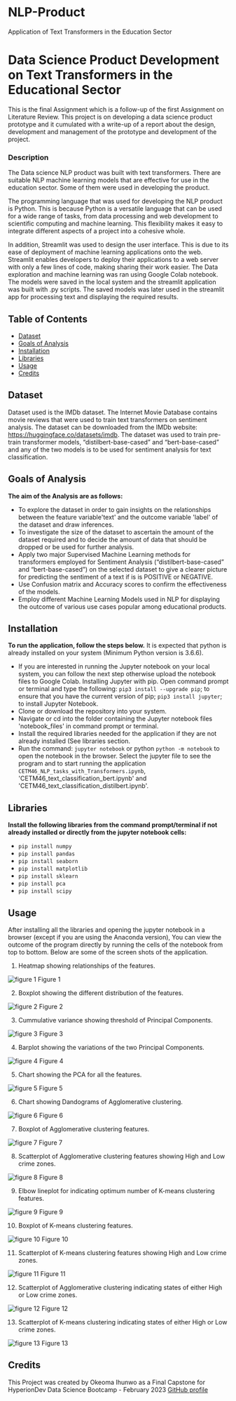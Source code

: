 # NLP-Product
Application of Text Transformers in the Education Sector

# Data Science Product Development on Text Transformers in the Educational Sector
This is the final Assignment which is a follow-up of the first Assignment on Literature Review. This project is on developing a data science product prototype and it cumulated with a write-up of a report about the design, development and management of the prototype and development of the project.

### Description
The Data science NLP product was built with text transformers. There are suitable NLP machine learning models that are effective for use in the education sector. Some of them were used in developing the product.

The programming language that was used for developing the NLP product is Python. This is because Python is a versatile language that can be used for a wide range of tasks, from data processing and web development to scientific computing and machine learning. This flexibility makes it easy to integrate different aspects of a project into a cohesive whole.

In addition, Streamlit was used to design the user interface. This is due to its ease of deployment of machine learning applications onto the web. Streamlit enables developers to deploy their applications to a web server with only a few lines of code, making sharing their work easier. 
The Data exploration and machine learning was ran using Google Colab notebook. The models were saved in the local system and the streamlit application was built with .py scripts. The saved models was later used in the streamlit app for processing text and displaying the required results.

## Table of Contents

- [Dataset](#Dataset)
- [Goals of Analysis](#Goals-of-Analysis)
- [Installation](#installation)
- [Libraries](#Libraries)
- [Usage](#usage)
- [Credits](#credits)

## Dataset

Dataset used is the IMDb dataset. The Internet Movie Database contains movie reviews that were used to train text transformers on sentiment analysis. The dataset can be downloaded from the IMDb website: https://huggingface.co/datasets/imdb. The dataset was used to train  pre-train transformer models, “distilbert-base-cased” and “bert-base-cased” and any of the two models is to be used for sentiment analysis for text classification.

## Goals of Analysis
**The aim of the Analysis are as follows:**

- To explore the dataset in order to gain insights on the relationships between the feature variable'text' and the outcome variable 'label' of the dataset and draw inferences.
- To investigate the size of the dataset to ascertain the amount of the dataset required and to decide the amount of data that should be dropped or be used for further analysis.
- Apply two major Supervised Machine Learning methods for transformers employed for Sentiment Analysis (“distilbert-base-cased” and “bert-base-cased”) on the selected dataset to give a clearer picture for predicting the sentiment of a text if is is POSITIVE or NEGATIVE.
- Use Confusion matrix and Accuracy scores to confirm the effectiveness of the models.
- Employ different Machine Learning Models used in NLP for displaying the outcome of various use cases popular among educational products.

## Installation
**To run the application, follow the steps below.**
It is expected that python is already installed on your system (Minimum Python version is 3.6.6).
-  If you are interested in running the Jupyter notebook on your local system, you can follow the next step otherwise upload the notebook files to Google Colab. Installing Jupyter with pip. Open command prompt or terminal and type the following: 
`pip3 install --upgrade pip`; to ensure that you have the current version of pip;
`pip3 install jupyter`; to install Jupyter Notebook.
- Clone or download the repository into your system.
- Navigate or cd into the folder containing the Jupyter notebook files 'notebook_files' in command prompt or terminal.
- Install the required libraries needed for the application if they are not already installed (See libraries section.
- Run the command: `jupyter notebook` or python `python -m notebook` to open the notebook in the browser. Select the jupyter file to see the program and to start running the application `CETM46_NLP_tasks_with_Transformers.ipynb`, 'CETM46_text_classification_bert.ipynb' and 'CETM46_text_classification_distilbert.ipynb'. 

## Libraries
**Install the following libraries from the command prompt/terminal if not already installed or directly from the jupyter notebook cells:**
- `pip install numpy`
- `pip install pandas`
- `pip install seaborn`
- `pip install matplotlib`
- `pip install sklearn`
- `pip install pca`
- `pip install scipy`

## Usage
After installing all the libraries and opening the jupyter notebook in a browser (except if you are using the Anaconda version), You can view the outcome of the program directly by running the cells of the notebook from top to bottom. Below are some of the screen shots of the application.
1. Heatmap showing relationships of the features.

![figure 1](Screenshots/01_Corr_Heat_Map.jpg)
Figure 1

2. Boxplot showing the different distribution of the features.

![figure 2](Screenshots/02_Data_Dist_Boxplot.jpg)
Figure 2

3. Cummulative variance showing threshold of Principal Components.

![figure 3](Screenshots/03_Cumm_Var_Showing_Threshold.jpg)
Figure 3

4. Barplot showing the variations of the two Principal Components.

![figure 4](Screenshots/04_Var_Explained_Barplot.jpg)
Figure 4

5. Chart showing the PCA for all the features.

![figure 5](Screenshots/05_PCA_Chart.jpg)
Figure 5

6. Chart showing Dandograms of Agglomerative clustering.

![figure 6](Screenshots/06_Selected_Dand.jpg)
Figure 6

7. Boxplot of Agglomerative clustering features.

![figure 7](Screenshots/07_Agglo-Bloxplot.jpg)
Figure 7

8. Scatterplot of Agglomerative clustering features showing High and Low crime zones.

![figure 8](Screenshots/08_Agglo_Scatterplot.jpg)
Figure 8

9. Elbow lineplot for indicating optimum number of K-means clustering features.

![figure 9](Screenshots/09_K_means_Elbow.jpg)
Figure 9

10. Boxplot of K-means clustering features.

![figure 10](Screenshots/10_K_means_Boxplot.jpg)
Figure 10

11. Scatterplot of K-means clustering features showing High and Low crime zones.

![figure 11](Screenshots/11_K_means_Scatter_plot.jpg)
Figure 11

12. Scatterplot of Agglomerative clustering indicating states of either High or Low crime zones.

![figure 12](Screenshots/12_Agglo_Finalscatter.jpg)
Figure 12

13. Scatterplot of K-means clustering indicating states of either High or Low crime zones.

![figure 13](Screenshots/13_K_means_Finalscatter.jpg)
Figure 13

## Credits

This Project was created by Okeoma Ihunwo as a Final Capstone for HyperionDev Data Science Bootcamp - February 2023 [GitHub profile](https://github.com/Okeoma/)

